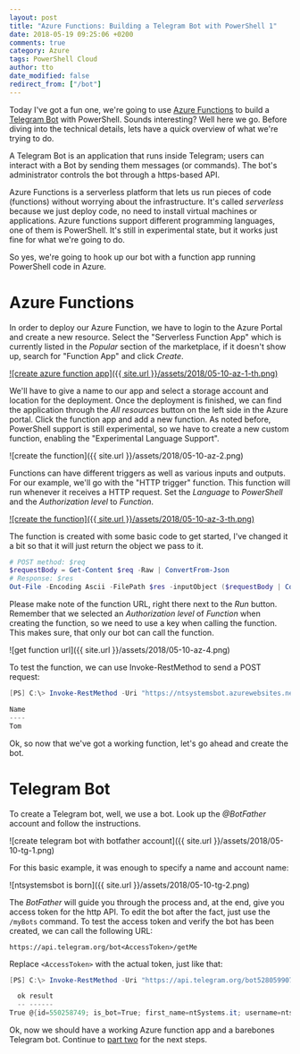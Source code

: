```yaml
---
layout: post
title: "Azure Functions: Building a Telegram Bot with PowerShell 1"
date: 2018-05-19 09:25:06 +0200
comments: true
category: Azure
tags: PowerShell Cloud
author: tto
date_modified: false
redirect_from: ["/bot"]
---
```


Today I've got a fun one, we're going to use [Azure Functions](https://docs.microsoft.com/en-us/azure/azure-functions/functions-overview) to build a [Telegram Bot](https://core.telegram.org/bots) with PowerShell. Sounds interesting? Well here we go. Before diving into the technical details, lets have a quick overview of what we're trying to do.

<!-- more -->

A Telegram Bot is an application that runs inside Telegram; users can interact with a Bot by sending them messages (or commands). The bot's administrator controls the bot through a https-based API.

Azure Functions is a serverless platform that lets us run pieces of code (functions) without worrying about the infrastructure. It's called _serverless_ because we just deploy code, no need to install virtual machines or applications. Azure functions support different programming languages, one of them is PowerShell. It's still in experimental state, but it works just fine for what we're going to do.

So yes, we're going to hook up our bot with a function app running PowerShell code in Azure.

# Azure Functions

In order to deploy our Azure Function, we have to login to the Azure Portal and create a new resource. Select the "Serverless Function App" which is currently listed in the _Popular_ section of the marketplace, if it doesn't show up, search for "Function App" and click _Create_.

[![create azure function app]({{ site.url }}/assets/2018/05-10-az-1-th.png)](/assets/2018/05-10-az-1.png)

We'll have to give a name to our app and select a storage account and location for the deployment. Once the deployment is finished, we can find the application through the _All resources_ button on the left side in the Azure portal. Click the function app and add a new function. As noted before, PowerShell support is still experimental, so we have to create a new custom function, enabling the "Experimental Language Support".

![create the function]({{ site.url }}/assets/2018/05-10-az-2.png)

Functions can have different triggers as well as various inputs and outputs. For our example, we'll go with the "HTTP trigger" function. This function will run whenever it receives a HTTP request. Set the _Language_ to _PowerShell_ and the _Authorization level_ to _Function_.

[![create the function]({{ site.url }}/assets/2018/05-10-az-3-th.png)](/assets/2018/05-10-az-3.png)

The function is created with some basic code to get started, I've changed it a bit so that it will just return the object we pass to it.

```powershell
# POST method: $req
$requestBody = Get-Content $req -Raw | ConvertFrom-Json
# Response: $res
Out-File -Encoding Ascii -FilePath $res -inputObject ($requestBody | ConvertTo-Json)
```

Please make note of the function URL, right there next to the _Run_ button. Remember that we selected an _Authorization level_ of _Function_ when creating the function, so we need to use a key when calling the function. This makes sure, that only our bot can call the function.

![get function url]({{ site.url }}/assets/2018/05-10-az-4.png)


To test the function, we can use Invoke-RestMethod to send a POST request:

```powershell
[PS] C:\> Invoke-RestMethod -Uri "https://ntsystemsbot.azurewebsites.net/api/Listener?code=WaaxxyA==" -Body '{"Name": "Tom"}' -Method Post

Name
----
Tom
```

Ok, so now that we've got a working function, let's go ahead and create the bot.

# Telegram Bot

To create a Telegram bot, well, we use a bot. Look up the _@BotFather_ account and follow the instructions. 

![create telegram bot with botfather account]({{ site.url }}/assets/2018/05-10-tg-1.png) 


For this basic example, it was enough to specify a name and account name:

![ntsystemsbot is born]({{ site.url }}/assets/2018/05-10-tg-2.png) 

The _BotFather_ will guide you through the process and, at the end, give you access token for the http API. To edit the bot after the fact, just use the `/myBots` command. To test the access token and verify the bot has been created, we can call the following URL:
```
https://api.telegram.org/bot<AccessToken>/getMe
```

Replace `<AccessToken>` with the actual token, just like that:

```powershell
[PS] C:\> Invoke-RestMethod -Uri "https://api.telegram.org/bot528059907:AAxxVs/getMe"

  ok result
  -- ------
True @{id=550258749; is_bot=True; first_name=ntSystems.it; username=ntsystemsbot}
```


Ok, now we should have a working Azure function app and a barebones Telegram bot. Continue to [part two](/post/Azure-Functions-Building-a-Telegram-Bot-with-PowerShell-2) for the next steps. 

